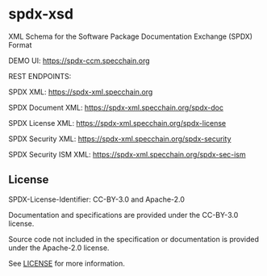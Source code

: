 # spdx-xsd

XML Schema for the Software Package Documentation Exchange (SPDX) Format

DEMO UI: https://spdx-ccm.specchain.org

REST ENDPOINTS:

SPDX XML:  https://spdx-xml.specchain.org

SPDX Document XML: https://spdx-xml.specchain.org/spdx-doc

SPDX License XML: https://spdx-xml.specchain.org/spdx-license

SPDX Security XML: https://spdx-xml.specchain.org/spdx-security

SPDX Security ISM XML: https://spdx-xml.specchain.org/spdx-sec-ism

## License

SPDX-License-Identifier: CC-BY-3.0 and Apache-2.0

Documentation and specifications are provided under the CC-BY-3.0 license.

Source code not included in the specification or documentation is provided under the Apache-2.0 license.

See [LICENSE](LICENSE) for more information.
